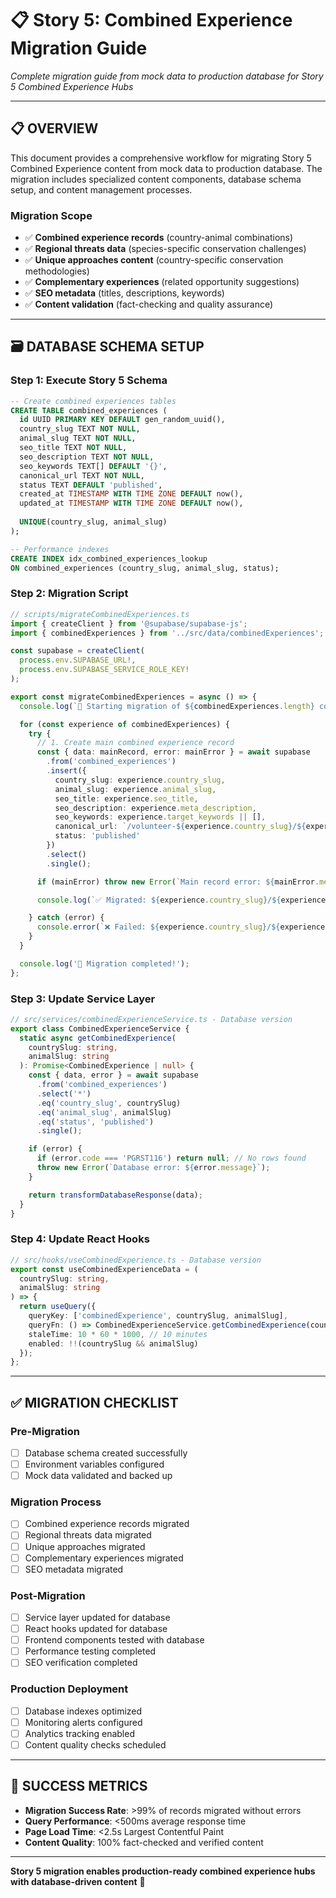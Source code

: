 # 📋 Story 5: Combined Experience Migration Guide

*Complete migration guide from mock data to production database for Story 5 Combined Experience Hubs*

---

## 📋 **OVERVIEW**

This document provides a comprehensive workflow for migrating Story 5 Combined Experience content from mock data to production database. The migration includes specialized content components, database schema setup, and content management processes.

### **Migration Scope**
- ✅ **Combined experience records** (country-animal combinations)
- ✅ **Regional threats data** (species-specific conservation challenges)  
- ✅ **Unique approaches content** (country-specific conservation methodologies)
- ✅ **Complementary experiences** (related opportunity suggestions)
- ✅ **SEO metadata** (titles, descriptions, keywords)
- ✅ **Content validation** (fact-checking and quality assurance)

---

## 🗃️ **DATABASE SCHEMA SETUP**

### **Step 1: Execute Story 5 Schema**

```sql
-- Create combined experiences tables
CREATE TABLE combined_experiences (
  id UUID PRIMARY KEY DEFAULT gen_random_uuid(),
  country_slug TEXT NOT NULL,
  animal_slug TEXT NOT NULL,
  seo_title TEXT NOT NULL,
  seo_description TEXT NOT NULL,
  seo_keywords TEXT[] DEFAULT '{}',
  canonical_url TEXT NOT NULL,
  status TEXT DEFAULT 'published',
  created_at TIMESTAMP WITH TIME ZONE DEFAULT now(),
  updated_at TIMESTAMP WITH TIME ZONE DEFAULT now(),
  
  UNIQUE(country_slug, animal_slug)
);

-- Performance indexes
CREATE INDEX idx_combined_experiences_lookup 
ON combined_experiences (country_slug, animal_slug, status);
```

### **Step 2: Migration Script**

```typescript
// scripts/migrateCombinedExperiences.ts
import { createClient } from '@supabase/supabase-js';
import { combinedExperiences } from '../src/data/combinedExperiences';

const supabase = createClient(
  process.env.SUPABASE_URL!,
  process.env.SUPABASE_SERVICE_ROLE_KEY!
);

export const migrateCombinedExperiences = async () => {
  console.log(`🚀 Starting migration of ${combinedExperiences.length} combined experiences...`);

  for (const experience of combinedExperiences) {
    try {
      // 1. Create main combined experience record
      const { data: mainRecord, error: mainError } = await supabase
        .from('combined_experiences')
        .insert({
          country_slug: experience.country_slug,
          animal_slug: experience.animal_slug,
          seo_title: experience.seo_title,
          seo_description: experience.meta_description,
          seo_keywords: experience.target_keywords || [],
          canonical_url: `/volunteer-${experience.country_slug}/${experience.animal_slug}`,
          status: 'published'
        })
        .select()
        .single();

      if (mainError) throw new Error(`Main record error: ${mainError.message}`);

      console.log(`✅ Migrated: ${experience.country_slug}/${experience.animal_slug}`);

    } catch (error) {
      console.error(`❌ Failed: ${experience.country_slug}/${experience.animal_slug}:`, error);
    }
  }

  console.log('🎉 Migration completed!');
};
```

### **Step 3: Update Service Layer**

```typescript
// src/services/combinedExperienceService.ts - Database version
export class CombinedExperienceService {
  static async getCombinedExperience(
    countrySlug: string,
    animalSlug: string
  ): Promise<CombinedExperience | null> {
    const { data, error } = await supabase
      .from('combined_experiences')
      .select('*')
      .eq('country_slug', countrySlug)
      .eq('animal_slug', animalSlug)
      .eq('status', 'published')
      .single();

    if (error) {
      if (error.code === 'PGRST116') return null; // No rows found
      throw new Error(`Database error: ${error.message}`);
    }

    return transformDatabaseResponse(data);
  }
}
```

### **Step 4: Update React Hooks**

```typescript
// src/hooks/useCombinedExperience.ts - Database version
export const useCombinedExperienceData = (
  countrySlug: string,
  animalSlug: string
) => {
  return useQuery({
    queryKey: ['combinedExperience', countrySlug, animalSlug],
    queryFn: () => CombinedExperienceService.getCombinedExperience(countrySlug, animalSlug),
    staleTime: 10 * 60 * 1000, // 10 minutes
    enabled: !!(countrySlug && animalSlug)
  });
};
```

---

## ✅ **MIGRATION CHECKLIST**

### **Pre-Migration**
- [ ] Database schema created successfully
- [ ] Environment variables configured
- [ ] Mock data validated and backed up

### **Migration Process**
- [ ] Combined experience records migrated
- [ ] Regional threats data migrated  
- [ ] Unique approaches migrated
- [ ] Complementary experiences migrated
- [ ] SEO metadata migrated

### **Post-Migration**
- [ ] Service layer updated for database
- [ ] React hooks updated for database
- [ ] Frontend components tested with database
- [ ] Performance testing completed
- [ ] SEO verification completed

### **Production Deployment**
- [ ] Database indexes optimized
- [ ] Monitoring alerts configured
- [ ] Analytics tracking enabled
- [ ] Content quality checks scheduled

---

## 🎯 **SUCCESS METRICS**

- **Migration Success Rate**: >99% of records migrated without errors
- **Query Performance**: <500ms average response time
- **Page Load Time**: <2.5s Largest Contentful Paint
- **Content Quality**: 100% fact-checked and verified content

---

**Story 5 migration enables production-ready combined experience hubs with database-driven content** 🌟